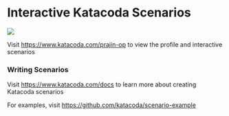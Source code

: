# Interactive Katacoda Scenarios

[![](http://shields.katacoda.com/katacoda/prajin-op/count.svg)](https://www.katacoda.com/prajin-op "Get your profile on Katacoda.com")

Visit https://www.katacoda.com/prajin-op to view the profile and interactive scenarios

### Writing Scenarios
Visit https://www.katacoda.com/docs to learn more about creating Katacoda scenarios

For examples, visit https://github.com/katacoda/scenario-example
